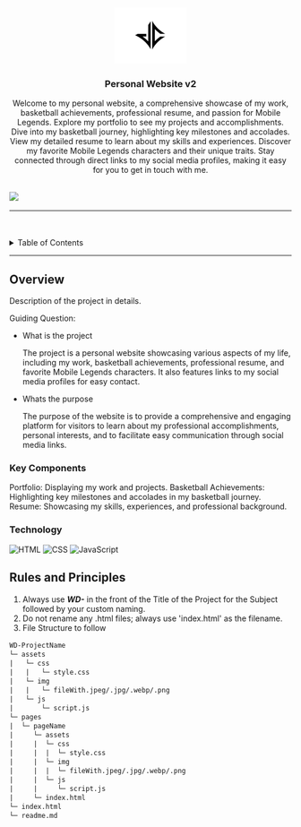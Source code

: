 <a name="readme-top">

<br/>

<br />
<div align="center">
  <a href="https://github.com/xjancarlo/">
  <!-- TODO: If you want to add logo or banner you can add it here -->
    <img src="./assets/img/jc-logo.png" alt="jc" width="130" height="100">
  </a>
<!-- TODO: Change Title to the name of the title of your Project -->
  <h3 align="center">Personal Website v2</h3>
</div>
<!-- TODO: Make a short description -->
<div align="center">
  Welcome to my personal website, a comprehensive showcase of my work, basketball achievements, professional resume, and passion for Mobile Legends. Explore my portfolio to see my projects and accomplishments. Dive into my basketball journey, highlighting key milestones and accolades. View my detailed resume to learn about my skills and experiences. Discover my favorite Mobile Legends characters and their unique traits. Stay connected through direct links to my social media profiles, making it easy for you to get in touch with me.
</div>

<br />

<!-- TODO: Change the zyx-0314 into your github username  -->
<!-- TODO: Change the WD-Template-Project into the same name of your folder -->
![](https://visit-counter.vercel.app/counter.png?page=xjancarlo/WD-FINALS)

---

<br />
<br />

<!-- TODO: If you want to add more layers for your readme -->
<details>
  <summary>Table of Contents</summary>
  <ol>
    <li>
      <a href="#overview">Overview</a>
      <ol>
        <li>
          <a href="#key-components">Key Components</a>
        </li>
        <li>
          <a href="#technology">Technology</a>
        </li>
      </ol>
    </li>
    <li>
      <a href="#rules-and-principles">Rules and Principles</a>
    </li>
    <li>
      <a href="#resources">Resources</a>
    </li>
  </ol>
</details>

---

## Overview

<!-- TODO: To be changed -->
<!-- The following are just sample -->
Description of the project in details.

Guiding Question:
- What is the project

    The project is a personal website showcasing various aspects of my life, including my work, basketball achievements, professional resume, and favorite Mobile Legends characters. It also features links to my social media profiles for easy contact.

- Whats the purpose

    The purpose of the website is to provide a comprehensive and engaging platform for visitors to learn about my professional accomplishments, personal interests, and to facilitate easy communication through social media links.

### Key Components
<!-- TODO: List of Key Components -->
<!-- The following are just sample -->
  Portfolio: Displaying my work and projects.
  Basketball Achievements: Highlighting key milestones and accolades in my basketball journey.
  Resume: Showcasing my skills, experiences, and professional background.

### Technology
<!-- TODO: List of Technology Used -->
![HTML](https://img.shields.io/badge/HTML-E34F26?style=for-the-badge&logo=html5&logoColor=white)
![CSS](https://img.shields.io/badge/CSS-1572B6?style=for-the-badge&logo=css3&logoColor=white)
![JavaScript](https://img.shields.io/badge/JavaScript-F7DF1E?style=for-the-badge&logo=javascript&logoColor=white)


## Rules and Principles
1. Always use ***WD-*** in the front of the Title of the Project for the Subject followed by your custom naming.
2. Do not rename any .html files; always use 'index.html' as the filename.
3. File Structure to follow

```
WD-ProjectName
└─ assets
|   └─ css
|   |   └─ style.css
|   └─ img
|   |   └─ fileWith.jpeg/.jpg/.webp/.png
|   └─ js
|       └─ script.js
└─ pages
|  └─ pageName
|     └─ assets
|     |  └─ css
|     |  |  └─ style.css
|     |  └─ img
|     |  |  └─ fileWith.jpeg/.jpg/.webp/.png
|     |  └─ js
|     |     └─ script.js
|     └─ index.html
└─ index.html
└─ readme.md
```

